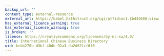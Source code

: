 ```yaml
---
backup_url: ''
content_type: external-resource
external_url: https://babel.hathitrust.org/cgi/pt?id=uc1.$b440600;view=1up;seq=9
has_external_licence_warning: true
has_external_license_warning: true
is_broken: ''
license: https://creativecommons.org/licenses/by-nc-sa/4.0/
title: International Chinese Business Directory
uid: bebb270b-d3bf-40db-92a3-da2d62fcf6f0
---
```

